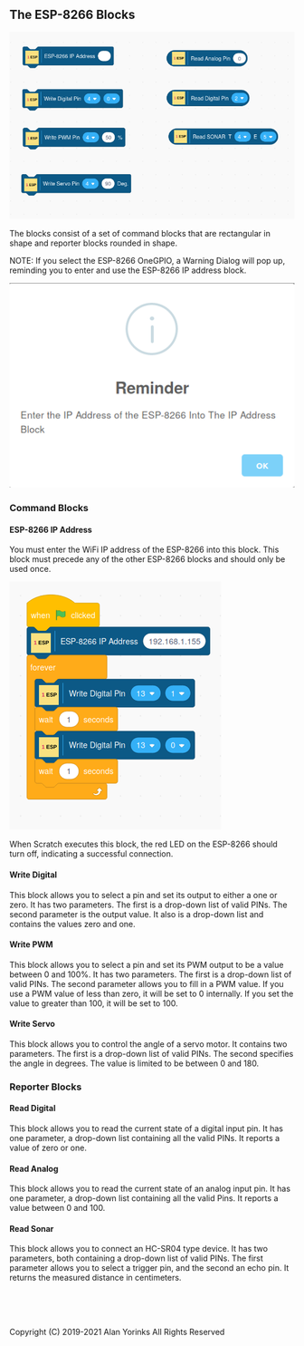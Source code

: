 ## The ESP-8266 Blocks

![](./images/esp_blocks.png)

The blocks consist of a set of command blocks that are rectangular in
shape and reporter blocks rounded in shape.

NOTE: If you select the ESP-8266 OneGPIO, a Warning Dialog will pop up,
reminding you to enter and use the ESP-8266 IP address block. 

![](./images/warning.png)


### Command Blocks

#### ESP-8266 IP Address
You must enter the WiFi IP address of the ESP-8266 into this block. This
block must precede any of the other ESP-8266 blocks and should only be
used once.

![](./images/esp_ip.png)

When Scratch executes this block, the red LED on the ESP-8266 should
turn off, indicating a successful connection.

#### Write Digital
This block allows you to select a pin and set its output to either a one
or zero. It has two parameters. The first is a drop-down list of valid
PINs. The second parameter is the output value.
It also is a drop-down list and contains the values zero and one.

#### Write PWM
This block allows you to select a pin and set its PWM output to be a
value between 0 and 100%. It has two parameters. The first is a
drop-down list of valid PINs. The second parameter allows you to fill in
a PWM value. If you use a PWM value of less than zero, it will be set to
0 internally. If you set the value to greater than 100, it will be set
to 100.

#### Write Servo
This block allows you to control the angle of a servo motor. It contains
two parameters. The first is a
drop-down list of valid PINs. The second specifies
the angle in degrees. The value is limited to be between 0 and 180.

### Reporter Blocks

#### Read Digital
This block allows you to read the current state of a digital input pin.
It has one parameter, a drop-down list containing all the valid PINs. It
reports a value of zero or one.

#### Read Analog
This block allows you to read the current state of an analog input pin.
It has one parameter, a drop-down list containing all the valid Pins. It
reports a value between 0 and 100.

#### Read Sonar
This block allows you to connect an HC-SR04 type device. It has two
parameters, both containing a drop-down list of valid PINs. The
first parameter allows you to select a trigger pin, and the second an
echo pin. It returns the measured distance in centimeters.

<br> <br> <br>


Copyright (C) 2019-2021 Alan Yorinks All Rights Reserved
